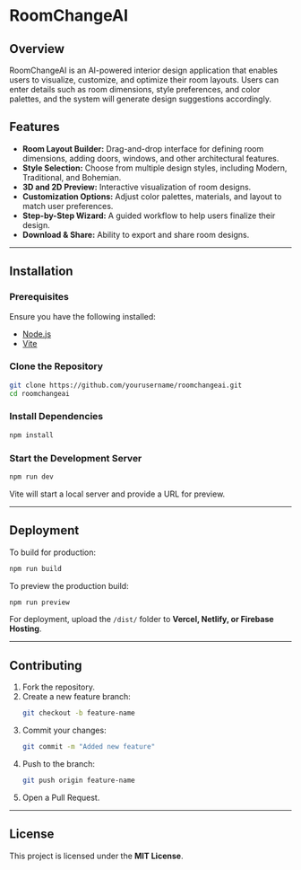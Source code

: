 # RoomChangeAI

## Overview
RoomChangeAI is an AI-powered interior design application that enables users to visualize, customize, and optimize their room layouts. Users can enter details such as room dimensions, style preferences, and color palettes, and the system will generate design suggestions accordingly.

## Features
- **Room Layout Builder:** Drag-and-drop interface for defining room dimensions, adding doors, windows, and other architectural features.
- **Style Selection:** Choose from multiple design styles, including Modern, Traditional, and Bohemian.
- **3D and 2D Preview:** Interactive visualization of room designs.
- **Customization Options:** Adjust color palettes, materials, and layout to match user preferences.
- **Step-by-Step Wizard:** A guided workflow to help users finalize their design.
- **Download & Share:** Ability to export and share room designs.

---

## Installation
### Prerequisites
Ensure you have the following installed:
- [Node.js](https://nodejs.org/)
- [Vite](https://vitejs.dev/)

### Clone the Repository
```sh
git clone https://github.com/yourusername/roomchangeai.git
cd roomchangeai
```

### Install Dependencies
```sh
npm install
```

### Start the Development Server
```sh
npm run dev
```
Vite will start a local server and provide a URL for preview.

---

## Deployment
To build for production:
```sh
npm run build
```
To preview the production build:
```sh
npm run preview
```
For deployment, upload the `/dist/` folder to **Vercel, Netlify, or Firebase Hosting**.

---

## Contributing
1. Fork the repository.
2. Create a new feature branch:
   ```sh
   git checkout -b feature-name
   ```
3. Commit your changes:
   ```sh
   git commit -m "Added new feature"
   ```
4. Push to the branch:
   ```sh
   git push origin feature-name
   ```
5. Open a Pull Request.

---

## License
This project is licensed under the **MIT License**.


